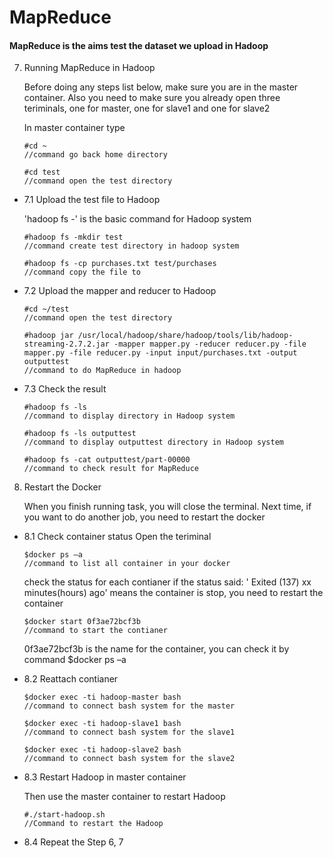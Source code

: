 	
# MapReduce
#### MapReduce is the aims test the dataset we upload in Hadoop

7. Running MapReduce in Hadoop

	Before doing any steps list below, make sure you are in the master container.
	Also you need to make sure you already open three teriminals, one for master, one for slave1 and one for slave2
	
	In master container type
 	 ```
	#cd ~
	//command go back home directory
 	 ```
  	```
	#cd test
	//command open the test directory
	```
  
* 7.1 Upload the test file to Hadoop
	
	'hadoop fs -' is the basic command for Hadoop system
	```
	#hadoop fs -mkdir test
	//command create test directory in hadoop system 
	```
  	```
	#hadoop fs -cp purchases.txt test/purchases
	//command copy the file to 
  	```
* 7.2 Upload the mapper and reducer to Hadoop
	
	```
	#cd ~/test
	//command open the test directory
	```
	```
	#hadoop jar /usr/local/hadoop/share/hadoop/tools/lib/hadoop-streaming-2.7.2.jar -mapper mapper.py -reducer reducer.py -file mapper.py -file reducer.py -input input/purchases.txt -output outputtest
	//command to do MapReduce in hadoop
	```
* 7.3 Check the result

	```
	#hadoop fs -ls
	//command to display directory in Hadoop system
  	```
  	```
	#hadoop fs -ls outputtest
	//command to display outputtest directory in Hadoop system
  	```
  	```
	#hadoop fs -cat outputtest/part-00000
	//command to check result for MapReduce
	```
  
8. Restart the Docker

	When you finish running task, you will close the terminal.
	Next time, if you want to do another job, you need to restart the docker
	
* 8.1 Check container status
	Open the teriminal
	```
	$docker ps –a
	//command to list all container in your docker
	```
	check the status for each contianer
	if the status said: ' Exited (137) xx minutes(hours) ago' means the container is stop, you need to restart the container
	```
	$docker start 0f3ae72bcf3b
	//command to start the contianer
  	```
	0f3ae72bcf3b is the name for the container, you can check it by command $docker ps –a
	
* 8.2 Reattach contianer
	```
	$docker exec -ti hadoop-master bash
	//command to connect bash system for the master
  	```
  	```
	$docker exec -ti hadoop-slave1 bash
	//command to connect bash system for the slave1
  	```
  	```
	$docker exec -ti hadoop-slave2 bash
	//command to connect bash system for the slave2
	```
  
* 8.3 Restart Hadoop in master container

	Then use the master container to restart Hadoop
	```
	#./start-hadoop.sh
	//Command to restart the Hadoop
  	```
	
* 8.4 Repeat the Step 6, 7 
	
